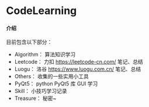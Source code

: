 # CodeLearning

#### 介绍

目前包含以下部分：

-   Algorithm： 算法知识学习
-   Leetcode：  力扣 https://leetcode-cn.com/ 笔记、总结
-   Luogu：     洛谷 https://www.luogu.com.cn/ 笔记、总结
-   Others：    收集的一些实用小工具
-   PyQt5：     python PyQt5 库 GUI 学习
-   Skill：     小技巧学习记录
-   Treasure：  秘密~
